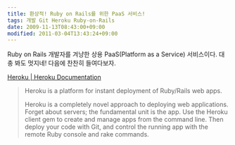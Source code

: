 ```yaml
---
title: 환상적! Ruby on Rails를 위한 PaaS 서비스!
tags: 개발 Git Heroku Ruby-on-Rails
date: 2009-11-13T08:43:00+09:00
modified: 2011-03-04T13:43:24+09:00
---
```

Ruby on Rails 개발자를 겨냥한 상용 PaaS(Platform as a Service)
서비스이다. 대충 봐도 멋지네! 다음에 찬찬히 들여다보자.

[Heroku \| Heroku Documentation](http://docs.heroku.com/)

> Heroku is a platform for instant deployment of Ruby/Rails web apps.  
>   
> Heroku is a completely novel approach to deploying web applications. Forget about servers; the fundamental unit is the app. Use the Heroku client gem to create and manage apps from the command line. Then deploy your code with Git, and control the running app with the remote Ruby console and rake commands.

